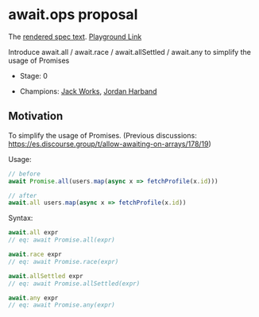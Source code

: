 # await.ops proposal

The [rendered spec text](https://tc39.es/proposal-await.ops/). [Playground Link](https://www.staging-typescript.org/play?ts=4.0.0-pr-39224-4#code/IYZwngdgxgBAZgV2gFwJYHsIwB4AoCUMA3gFAzkzADuwqyAdMADZMwAMZF1tDATsFACmMANoAFXugC2qEIPq9BIdEwBug3AEZ8AXU7ludRiwDKg5MiaCAJqL0BfIA)

Introduce await.all / await.race / await.allSettled / await.any to simplify the usage of Promises

-   Stage: 0

-   Champions: [Jack Works](https://github.com/Jack-Works), [Jordan Harband](https://github.com/ljharb)

## Motivation

To simplify the usage of Promises. (Previous discussions: https://es.discourse.group/t/allow-awaiting-on-arrays/178/19)

Usage:

```js
// before
await Promise.all(users.map(async x => fetchProfile(x.id)))

// after
await.all users.map(async x => fetchProfile(x.id))
```

Syntax:

```js
await.all expr
// eq: await Promise.all(expr)

await.race expr
// eq: await Promise.race(expr)

await.allSettled expr
// eq: await Promise.allSettled(expr)

await.any expr
// eq: await Promise.any(expr)
```
